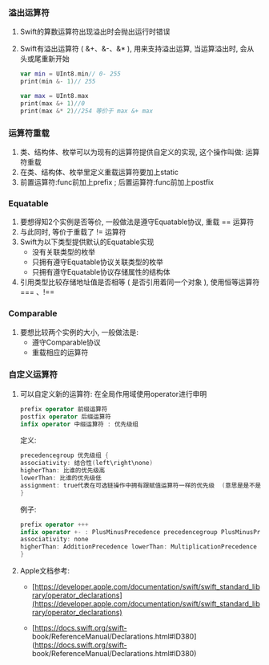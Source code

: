 ### 溢出运算符

1. Swift的算数运算符出现溢出时会抛出运行时错误

2. Swift有溢出运算符 ( &+、&-、&* ), 用来支持溢出运算, 当运算溢出时, 会从头或尾重新开始

   ```swift
   var min = UInt8.min// 0- 255
   print(min &- 1)// 255
   
   var max = UInt8.max
   print(max &+ 1)//0
   print(max &* 2)//254 等价于 max &+ max
   ```

### 运算符重载

1. 类、结构体、枚举可以为现有的运算符提供自定义的实现, 这个操作叫做: 运算符重载
2. 在类、结构体、枚举里定义重载运算符要加上static
3. 前置运算符:func前加上prefix ; 后置运算符:func前加上postfix

### Equatable

1. 要想得知2个实例是否等价, 一般做法是遵守Equatable协议, 重载 == 运算符
2. 与此同时, 等价于重载了 != 运算符
3. Swift为以下类型提供默认的Equatable实现
   - 没有关联类型的枚举
   - 只拥有遵守Equatable协议关联类型的枚举
   - 只拥有遵守Equatable协议存储属性的结构体
4. 引用类型比较存储地址值是否相等 ( 是否引用着同一个对象 ), 使用恒等运算符 === 、!==

### Comparable

1. 要想比较两个实例的大小, 一般做法是:
   - 遵守Comparable协议
   - 重载相应的运算符

### 自定义运算符

1. 可以自定义新的运算符: 在全局作用域使用operator进行申明

   ```swift
   prefix operator 前缀运算符
   postfix operator 后缀运算符
   infix operator 中缀运算符 : 优先级组
   ```

   定义:

   ```swift
   precedencegroup 优先级组 {
   associativity: 结合性(left\right\none)
   higherThan: 比谁的优先级高
   lowerThan: 比谁的优先级低
   assignment: true代表在可选链操作中拥有跟赋值运算符一样的优先级	(意思是是不是像可选链中的=一样, 当前面的可选项是nil时, 后面的调用就不执行了)
   }
   ```

   例子:

   ```swift
   prefix operator +++
   infix operator +- : PlusMinusPrecedence precedencegroup PlusMinusPrecedence {
   associativity: none
   higherThan: AdditionPrecedence lowerThan: MultiplicationPrecedence assignment: true
   }
   ```

2. Apple文档参考: 

   - [https://developer.apple.com/documentation/swift/swift_standard_library/operator_declarations](https://developer.apple.com/documentation/swift/swift_standard_library/operator_declarations)

   - [https://docs.swift.org/swift- book/ReferenceManual/Declarations.html#ID380](https://docs.swift.org/swift- book/ReferenceManual/Declarations.html#ID380)


